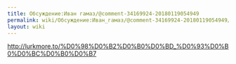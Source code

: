 ```yaml
---
title: Обсуждение:Иван гамаз/@comment-34169924-20180119054949
permalink: wiki/Обсуждение:Иван_гамаз/@comment-34169924-20180119054949/
layout: wiki
---
```


<http://lurkmore.to/%D0%98%D0%B2%D0%B0%D0%BD_%D0%93%D0%B0%D0%BC%D0%B0%D0%B7>
